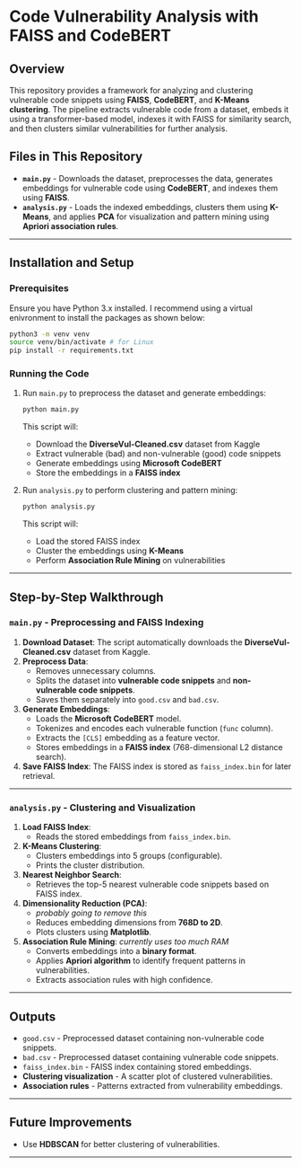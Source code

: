 # Code Vulnerability Analysis with FAISS and CodeBERT

## Overview
This repository provides a framework for analyzing and clustering vulnerable code snippets using **FAISS**, **CodeBERT**, and **K-Means clustering**. The pipeline extracts vulnerable code from a dataset, embeds it using a transformer-based model, indexes it with FAISS for similarity search, and then clusters similar vulnerabilities for further analysis.

## Files in This Repository
- **`main.py`** - Downloads the dataset, preprocesses the data, generates embeddings for vulnerable code using **CodeBERT**, and indexes them using **FAISS**.
- **`analysis.py`** - Loads the indexed embeddings, clusters them using **K-Means**, and applies **PCA** for visualization and pattern mining using **Apriori association rules**.

---

## Installation and Setup
### Prerequisites
Ensure you have Python 3.x installed. I recommend using a virtual enivronment to install the packages as shown below:
```bash
python3 -m venv venv
source venv/bin/activate # for Linux
pip install -r requirements.txt
```

### Running the Code
1. Run `main.py` to preprocess the dataset and generate embeddings:
   ```bash
   python main.py
   ```
   This script will:
   - Download the **DiverseVul-Cleaned.csv** dataset from Kaggle
   - Extract vulnerable (bad) and non-vulnerable (good) code snippets
   - Generate embeddings using **Microsoft CodeBERT**
   - Store the embeddings in a **FAISS index**

2. Run `analysis.py` to perform clustering and pattern mining:
   ```bash
   python analysis.py
   ```
   This script will:
   - Load the stored FAISS index
   - Cluster the embeddings using **K-Means**
   - Perform **Association Rule Mining** on vulnerabilities

---

## Step-by-Step Walkthrough

### `main.py` - Preprocessing and FAISS Indexing
1. **Download Dataset**: The script automatically downloads the **DiverseVul-Cleaned.csv** dataset from Kaggle.
2. **Preprocess Data**:
   - Removes unnecessary columns.
   - Splits the dataset into **vulnerable code snippets** and **non-vulnerable code snippets**.
   - Saves them separately into `good.csv` and `bad.csv`.
3. **Generate Embeddings**:
   - Loads the **Microsoft CodeBERT** model.
   - Tokenizes and encodes each vulnerable function (`func` column).
   - Extracts the `[CLS]` embedding as a feature vector.
   - Stores embeddings in a **FAISS index** (768-dimensional L2 distance search).
4. **Save FAISS Index**: The FAISS index is stored as `faiss_index.bin` for later retrieval.

---

### `analysis.py` - Clustering and Visualization
1. **Load FAISS Index**:
   - Reads the stored embeddings from `faiss_index.bin`.
2. **K-Means Clustering**:
   - Clusters embeddings into 5 groups (configurable).
   - Prints the cluster distribution.
3. **Nearest Neighbor Search**:
   - Retrieves the top-5 nearest vulnerable code snippets based on FAISS index.
4. **Dimensionality Reduction (PCA)**:
   - *probably going to remove this*
   - Reduces embedding dimensions from **768D to 2D**.
   - Plots clusters using **Matplotlib**.
5. **Association Rule Mining**:
   *currently uses too much RAM*
   - Converts embeddings into a **binary format**.
   - Applies **Apriori algorithm** to identify frequent patterns in vulnerabilities.
   - Extracts association rules with high confidence.

---

## Outputs
- `good.csv` - Preprocessed dataset containing non-vulnerable code snippets.
- `bad.csv` - Preprocessed dataset containing vulnerable code snippets.
- `faiss_index.bin` - FAISS index containing stored embeddings.
- **Clustering visualization** - A scatter plot of clustered vulnerabilities.
- **Association rules** - Patterns extracted from vulnerability embeddings.

---

## Future Improvements
- Use **HDBSCAN** for better clustering of vulnerabilities.

---


